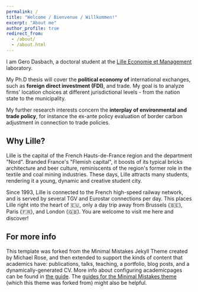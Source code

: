 ```yaml
---
permalink: /
title: "Welcome / Bienvenue / Willkommen!"
excerpt: "About me"
author_profile: true
redirect_from: 
  - /about/
  - /about.html
---
```


I am Gero Dasbach, a doctoral student at the [Lille Economie et Management](https://www.lem.univ-lille.fr) laboratory. 

My Ph.D thesis will cover the __political economy of__ international exchanges, such as __foreign direct investment (FDI)__, and trade. My goal is to analyze firms' location choices at different jurisdictional levels - from the nation state to the municipality.

My further research interests concern the __interplay of environmental and trade policy__, for instance the ex-ante policy evaluation of border carbon adjustment in connection to trade policies.  

Why Lille?
------
Lille is the capital of the French Hauts-de-France region and the department "Nord". Branded France's "Flemish capital", it boosts of its typical bricks architecture and beer culture, reminiscents of the region's former role in the textile and coal mining industries. These days, Lille attracts many students, rendering it a young, dynamic and creative student city.  

Since 1993, Lille is connected to the French high-speed railway network, and is served by several TGV and Eurostar connections per day. This places Lille right into the heart of 🇪🇺, only a day trip away from Brussels (🇧🇪), Paris (🇫🇷), and London (🇬🇧). You are welcome to visit me here and discover!

For more info
------
This template was forked from the Minimal Mistakes Jekyll Theme created by Michael Rose, and then extended to support the kinds of content that academics have: publications, talks, teaching, a portfolio, blog posts, and a dynamically-generated CV. More info about configuring academicpages can be found in [the guide](https://academicpages.github.io/markdown/). The [guides for the Minimal Mistakes theme](https://mmistakes.github.io/minimal-mistakes/docs/configuration/) (which this theme was forked from) might also be helpful.
